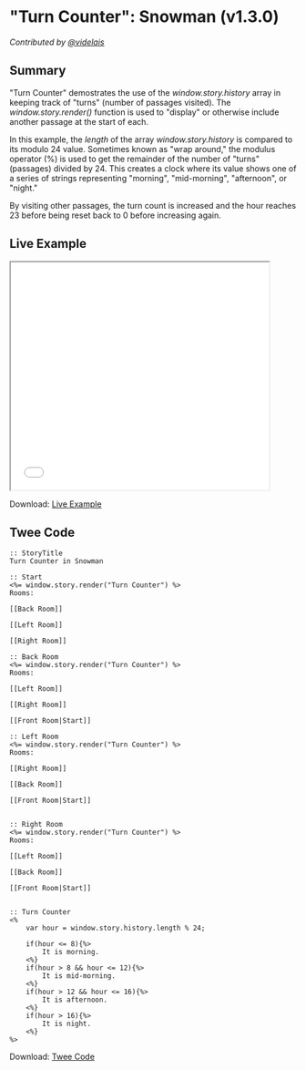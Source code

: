# "Turn Counter": Snowman (v1.3.0)

*Contributed by <a href="https://github.com/videlais">@videlais</a>*

## Summary

"Turn Counter" demostrates the use of the *window.story.history* array in keeping track of "turns" (number of passages visited). The *window.story.render()* function is used to "display" or otherwise include another passage at the start of each.

In this example, the *length* of the array *window.story.history* is compared to its modulo 24 value. Sometimes known as "wrap around," the modulus operator (%) is used to get the remainder of the number of "turns" (passages) divided by 24. This creates a clock where its value shows one of a series of strings representing "morning", "mid-morning", "afternoon", or "night."

By visiting other passages, the turn count is increased and the hour reaches 23 before being reset back to 0 before increasing again.

## Live Example

<section>
<iframe src="snowman_turncounter_example.html" height=400 width=90%></iframe>


Download: <a href="snowman_turncounter_example.html" target="_blank">Live Example</a>
</section>

## Twee Code

```
:: StoryTitle
Turn Counter in Snowman

:: Start
<%=	window.story.render("Turn Counter") %> 
Rooms:

[[Back Room]]

[[Left Room]]

[[Right Room]]

:: Back Room
<%=	window.story.render("Turn Counter") %> 
Rooms:

[[Left Room]]

[[Right Room]]

[[Front Room|Start]]

:: Left Room
<%=	window.story.render("Turn Counter") %> 
Rooms:

[[Right Room]]

[[Back Room]]

[[Front Room|Start]]


:: Right Room
<%=	window.story.render("Turn Counter") %> 
Rooms:

[[Left Room]]

[[Back Room]]

[[Front Room|Start]]


:: Turn Counter
<%
	var hour = window.story.history.length % 24;
	
	if(hour <= 8){%>
		It is morning.
	<%}
	if(hour > 8 && hour <= 12){%>
		It is mid-morning.
	<%}
	if(hour > 12 && hour <= 16){%>
		It is afternoon.
	<%}
	if(hour > 16){%>
		It is night.
	<%}
%>

```

Download: <a href="snowman_turncounter_twee.txt" target="_blank">Twee Code</a>

